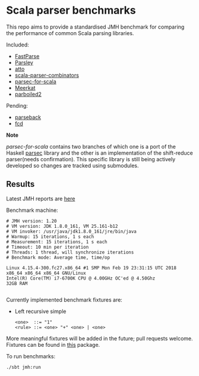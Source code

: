 # Scala parser benchmarks

This repo aims to provide a standardised JMH benchmark for comparing the performance
of common Scala parsing libraries. 

Included:

 * [FastParse](https://github.com/lihaoyi/fastparse)
 * [Parsley](https://github.com/J-mie6/Parsley)
 * [atto](http://tpolecat.github.io/atto/)
 * [scala-parser-combinators](https://github.com/scala/scala-parser-combinators)
 * [parsec-for-scala](https://bitbucket.org/J_mie6/parsec-for-scala)
 * [Meerkat](http://meerkat-parser.github.io/index.html)
 * [parboiled2](https://github.com/sirthias/parboiled2)

Pending:

 * [parseback](https://github.com/djspiewak/parseback)
 * [fcd](https://github.com/b-studios/fcd)
 

**Note**

*parsec-for-scala* contains two branches of which one is a port of the Haskell 
[parsec](https://github.com/haskell/parsec) library and the other is an 
implementation of the shift-reduce parser(needs confirmation). This specific library is still being
actively developed so changes are tracked using submodules.


## Results

Latest JMH reports are [here](https://tom91136.github.io/scala-parser-benchmarks/report.html?sources=data.json)

<!---
Latest PDF results are [here](results/data.pdf)
-->

Benchmark machine:
```
# JMH version: 1.20
# VM version: JDK 1.8.0_161, VM 25.161-b12
# VM invoker: /usr/java/jdk1.8.0_161/jre/bin/java
# Warmup: 15 iterations, 1 s each
# Measurement: 15 iterations, 1 s each
# Timeout: 10 min per iteration
# Threads: 1 thread, will synchronize iterations
# Benchmark mode: Average time, time/op

Linux 4.15.4-300.fc27.x86_64 #1 SMP Mon Feb 19 23:31:15 UTC 2018 x86_64 x86_64 x86_64 GNU/Linux
Intel(R) Core(TM) i7-6700K CPU @ 4.00GHz OC'ed @ 4.50Ghz
32GB RAM
 
```

Currently implemented benchmark fixtures are:

 * Left recursive simple
 	```
 	<one>  ::= "1"
 	<rule> ::= <one> "+" <one> | <one>
 	```
More meaningful fixtures will be added in the future; pull requests welcome.
Fixtures can be found in [this](src/main/scala/net/kurobako/spb) package.

To run benchmarks:

    ./sbt jmh:run